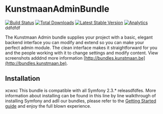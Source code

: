 # KunstmaanAdminBundle 

[![Build Status](https://travis-ci.org/Kunstmaan/KunstmaanAdminBundle.png?branch=master)](http://travis-ci.org/Kunstmaan/KunstmaanAdminBundle)
[![Total Downloads](https://poser.pugx.org/kunstmaan/admin-bundle/downloads.png)](https://packagist.org/packages/kunstmaan/admin-bundle)
[![Latest Stable Version](https://poser.pugx.org/kunstmaan/admin-bundle/v/stable.png)](https://packagist.org/packages/kunstmaan/admin-bundle)
[![Analytics](https://ga-beacon.appspot.com/UA-3160735-7/Kunstmaan/KunstmaanAdminBundle)](https://github.com/igrigorik/ga-beacon)
ddfdfdf

The Kunstmaan Admin bundle supplies your project with a basic, elegant backend interface you can modify and extend so you can make your perfect admin module. The clean interface makes it straightforward for you and the people working with it to change settings and modify content. View screenshots adddnd more information [http://bundles.kunstmaan.be](http://bundles.kunstmaan.be).

## Installation
xcwxc
This bundle is compatible with all Symfony 2.3.* releasdfdfes. More information about installing can be found in this line by line walkthrough of installing Symfony and adll our bundles, please refer to the [Getting Started guide](http://bundles.kunstmaan.be/getting-started/installation) and enjoy the full blown experience.
